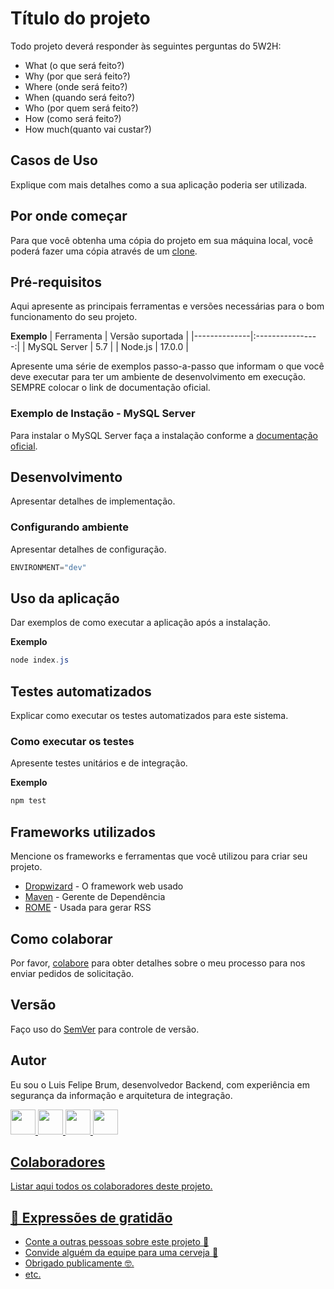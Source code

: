 # Título do projeto

Todo projeto deverá responder às seguintes perguntas do 5W2H:

* What (o que será feito?)
* Why (por que será feito?)
* Where (onde será feito?)
* When (quando será feito?)
* Who (por quem será feito?)
* How (como será feito?)
* How much(quanto vai custar?)

## Casos de Uso
Explique com mais detalhes como a sua aplicação poderia ser utilizada.

## Por onde começar

Para que você obtenha uma cópia do projeto em sua máquina local, você poderá fazer uma cópia através de um [clone](https://docs.github.com/pt/repositories/creating-and-managing-repositories/cloning-a-repository). 

## Pré-requisitos

Aqui apresente as principais ferramentas e versões necessárias para o bom funcionamento do seu projeto. 

**Exemplo**
| Ferramenta   | Versão suportada |
|--------------|:----------------:|
| MySQL Server |        5.7       |
| Node.js      |      17.0.0      |

Apresente uma série de exemplos passo-a-passo que informam o que você deve executar para ter um ambiente de desenvolvimento em execução. SEMPRE colocar o link de documentação oficial. 

### Exemplo de Instação - MySQL Server

Para instalar o MySQL Server faça a instalação conforme a [documentação oficial](https://dev.mysql.com/doc/refman/5.7/en/installing.html). 

## Desenvolvimento

Apresentar detalhes de implementação. 

### Configurando ambiente

Apresentar detalhes de configuração. 
```javascript
ENVIRONMENT="dev"
```

## Uso da aplicação

Dar exemplos de como executar a aplicação após a instalação. 

**Exemplo**
```powershell
node index.js
```

## Testes automatizados

Explicar como executar os testes automatizados para este sistema.

### Como executar os testes

Apresente testes unitários e de integração.

**Exemplo**
```powershell
npm test
```

## Frameworks utilizados

Mencione os frameworks e ferramentas que você utilizou para criar seu projeto.

* [Dropwizard](http://www.dropwizard.io/1.0.2/docs/) - O framework web usado
* [Maven](https://maven.apache.org/) - Gerente de Dependência
* [ROME](https://rometools.github.io/rome/) - Usada para gerar RSS

## Como colaborar

Por favor, [colabore](https://gist.github.com/atalhox/adb28140d9c08ce4d2b3ea6ddbe21c63) para obter detalhes sobre o meu processo para nos enviar pedidos de solicitação.

## Versão

Faço uso do [SemVer](http://semver.org/) para controle de versão.

## Autor

Eu sou o Luis Felipe Brum, desenvolvedor Backend, com experiência em segurança da informação e arquitetura de integração. 

<a href="https://www.felipebrum.com"><img src="https://avatars.githubusercontent.com/u/53919226"  width="40"> <a href="https://br.linkedin.com/in/luisfelipebrum"><img src="https://cdn-icons-png.flaticon.com/512/174/174857.png"  width="40">      <a href="https://www.instagram.com/eunaoeradev"><img src="https://cdn-icons-png.flaticon.com/512/2111/2111463.png"  width="40">  <a href="https://www.tiktok.com/@eunaoeradev"><img src="https://i.pinimg.com/originals/22/0a/62/220a624ba2fa59ddda4db763f474f50f.jpg"  width="40">
  
## Colaboradores

Listar aqui todos os colaboradores deste projeto.

## 🎁 Expressões de gratidão

* Conte a outras pessoas sobre este projeto 📢
* Convide alguém da equipe para uma cerveja 🍺 
* Obrigado publicamente 🤓.
* etc.
